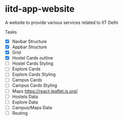 # iitd-app-website
A website to provide various services related to IIT Delhi

Tasks 

- [x] Navbar Structure
- [x] Appbar Structure
- [x] Grid 
- [x] Hostel Cards outline
- [ ] Hostel Cards Styling
- [ ] Explore Cards
- [ ] Explore Cards Styling
- [ ] Campus Cards
- [ ] Campus Cards Styling
- [ ] Maps https://react-leaflet.js.org/
- [ ] Hostels Data
- [ ] Explore Data
- [ ] Campus/Maps Data
- [ ] Routing
